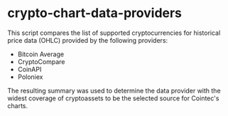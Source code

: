# crypto-chart-data-providers

This script compares the list of supported cryptocurrencies for historical price data (OHLC) provided by the following providers:

- Bitcoin Average
- CryptoCompare
- CoinAPI
- Poloniex

The resulting summary was used to determine the data provider with the widest coverage of cryptoassets to be the selected source for Cointec's charts.
